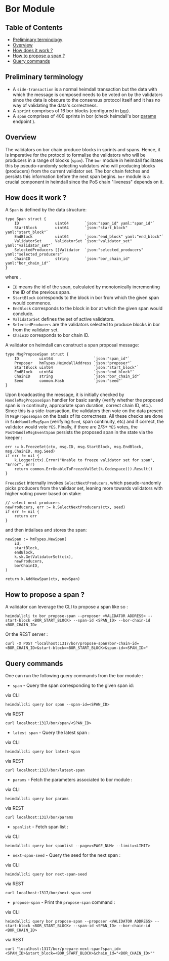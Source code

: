 # Bor Module

## Table of Contents

* [Preliminary terminology](#preliminary-terminology)
* [Overview](#overview)
* [How does it work ?](#how-does-it-work)
* [How to propose a span ?](#how-to-propose-a-span)
* [Query commands](#query-commands)
## Preliminary terminology

* A `side-transaction` is a normal heimdall transaction but the data with which the message is composed needs to be voted on by the validators since the data is obscure to the consensus protocol itself and it has no way of validating the data's correctness.
* A `sprint` comprises of 16 bor blocks (configured in [bor](https://github.com/maticnetwork/launch/blob/fe86ba6cd16e5c36067a5ae49c0bad62ce8b1c3f/mainnet-v1/sentry/validator/bor/genesis.json#L26C18-L28)).
* A `span` comprises of 400 sprints in bor (check heimdall's bor [params](https://heimdall-api.polygon.technology/bor/params) endpoint ).

## Overview

The validators on bor chain produce blocks in sprints and spans. Hence, it is imperative for the protocol to formalise the validators who will be producers in a range of blocks (`span`). The `bor` module in heimdall facilitates this by pseudo-randomly selecting validators who will producing blocks (producers) from the current validator set. The bor chain fetches and persists this information before the next span begins. `bor` module is a crucial component in heimdall since the PoS chain "liveness" depends on it.

## How does it work ?

A `Span` is defined by the data structure:

```
type Span struct {
	ID                uint64       `json:"span_id" yaml:"span_id"`
	StartBlock        uint64       `json:"start_block" yaml:"start_block"`
	EndBlock          uint64       `json:"end_block" yaml:"end_block"`
	ValidatorSet      ValidatorSet `json:"validator_set" yaml:"validator_set"`
	SelectedProducers []Validator  `json:"selected_producers" yaml:"selected_producers"`
	ChainID           string       `json:"bor_chain_id" yaml:"bor_chain_id"`
}
```
where ,

* `ID` means the id of the span, calculated by monotonically incrementing the ID of the previous span.
* `StartBlock` corresponds to the block in bor from which the given span would commence.
* `EndBlock` corresponds to the block in bor at which the given span would conclude.
* `ValidatorSet` defines the set of active validators.
* `SelectedProducers` are the validators selected to produce blocks in bor from the validator set.
* `ChainID` corresponds to bor chain ID.

A validator on heimdall can construct a span proposal message:

```
type MsgProposeSpan struct {
    ID         uint64                  `json:"span_id"`
    Proposer   hmTypes.HeimdallAddress `json:"proposer"`
    StartBlock uint64                  `json:"start_block"`
    EndBlock   uint64                  `json:"end_block"`
    ChainID    string                  `json:"bor_chain_id"`
    Seed       common.Hash             `json:"seed"`
}
```

Upon broadcasting the message, it is initially checked by `HandleMsgProposeSpan` handler for basic sanity (verify whether the proposed span is in continuity, appropriate span duration, correct chain ID, etc.). Since this is a side-transaction, the validators then vote on the data present in `MsgProposeSpan` on the basis of its correctness. All these checks are done in `SideHandleMsgSpan` (verifying `Seed`, span continuity, etc) and if correct, the validator would vote `YES`.
Finally, if there are 2/3+ `YES` votes, the `PostHandleMsgEventSpan` persists the proposed span in the state via the keeper :  

```
err := k.FreezeSet(ctx, msg.ID, msg.StartBlock, msg.EndBlock, msg.ChainID, msg.Seed)
if err != nil {
	k.Logger(ctx).Error("Unable to freeze validator set for span", "Error", err)
	return common.ErrUnableToFreezeValSet(k.Codespace()).Result()
}
```

`FreezeSet` internally invokes `SelectNextProducers`, which pseudo-randomly picks producers from the validaor set, leaning more towards validators with higher voting power based on stake:

```
// select next producers
newProducers, err := k.SelectNextProducers(ctx, seed)
if err != nil {
	return err
}
```

and then intialises and stores the span:

```
newSpan := hmTypes.NewSpan(
	id,
	startBlock,
	endBlock,
	k.sk.GetValidatorSet(ctx),
	newProducers,
	borChainID,
)

return k.AddNewSpan(ctx, newSpan)
```

## How to propose a span ?

A validator can leverage the CLI to propose a span like so :

```
heimdallcli tx bor propose-span --proposer <VALIDATOR ADDRESS> --start-block <BOR_START_BLOCK> --span-id <SPAN_ID> --bor-chain-id <BOR_CHAIN_ID>
```

Or the REST server : 

```
curl -X POST "localhost:1317/bor/propose-span?bor-chain-id=<BOR_CHAIN_ID>&start-block=<BOR_START_BLOCK>&span-id=<SPAN_ID>"
```

## Query commands

One can run the following query commands from the bor module :

* `span` - Query the span corresponding to the given span id:

via CLI
```
heimdallcli query bor span --span-id=<SPAN_ID>
```

via REST
```
curl localhost:1317/bor/span/<SPAN_ID>
```

* `latest span` - Query the latest span : 

via CLI
```
heimdallcli query bor latest-span
```

via REST
```
curl localhost:1317/bor/latest-span
```

* `params` - Fetch the parameters associated to bor module :

via CLI
```
heimdallcli query bor params
```

via REST
```
curl localhost:1317/bor/params
```

* `spanlist` - Fetch span list :

via CLI
```
heimdallcli query bor spanlist --page=<PAGE_NUM> --limit=<LIMIT>
```

* `next-span-seed` - Query the seed for the next span :

via CLI
```
heimdallcli query bor next-span-seed
```

via REST
```
curl localhost:1317/bor/next-span-seed
```

* `propose-span` - Print the `propose-span` command :

via CLI
```
heimdallcli query bor propose-span --proposer <VALIDATOR ADDRESS> --start-block <BOR_START_BLOCK> --span-id <SPAN_ID> --bor-chain-id <BOR_CHAIN_ID>
```

via REST
```
curl "localhost:1317/bor/prepare-next-span?span_id=<SPAN_ID>&start_block=<BOR_START_BLOCK>&chain_id="<BOR_CHAIN_ID>""
```